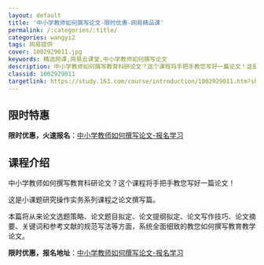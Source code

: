 ```yaml
---
layout: default
title: '中小学教师如何撰写论文-限时优惠-网易精品课'
permalink: /:categories/:title/
categories: wangyi2
tags: 网易提供
cover: 1002929011.jpg
keywords: 精选网课,网易云课堂,中小学教师如何撰写论文
description: 中小学教师如何撰写教育科研论文？这个课程将手把手教您写好一篇论文！这是小课题研究操作实务系列课程之论文撰写篇。本篇将从来
classid: 1002929011
targetlink: https://study.163.com/course/introduction/1002929011.htm?share=1&shareId=1025206652&utm_campaign=share&utm_medium=iphoneShare&utm_source=&utm_u=1025206652
---
```


## 限时特惠

**限时优惠，火速报名**：[中小学教师如何撰写论文-报名学习](https://study.163.com/course/introduction/1002929011.htm?share=1&shareId=1025206652&utm_campaign=share&utm_medium=iphoneShare&utm_source=&utm_u=1025206652)

## 课程介绍

中小学教师如何撰写教育科研论文？这个课程将手把手教您写好一篇论文！

这是小课题研究操作实务系列课程之论文撰写篇。

本篇将从来论文选题策略、论文题目拟定、论文提纲拟定、论文写作技巧、论文摘要、关键词和参考文献的规范写法等方面，系统全面细致的教您如何撰写教育教学论文。

**限时优惠，报名地址**：[中小学教师如何撰写论文-报名学习](https://study.163.com/course/introduction/1002929011.htm?share=1&shareId=1025206652&utm_campaign=share&utm_medium=iphoneShare&utm_source=&utm_u=1025206652)

